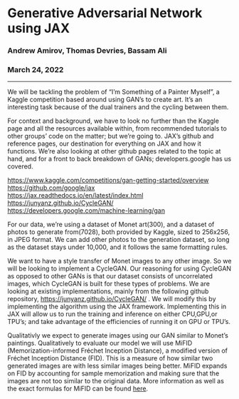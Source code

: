 # **Generative Adversarial Network using JAX**
### Andrew Amirov, Thomas Devries, Bassam Ali
### March 24, 2022

---
We will be tackling the problem of “I’m Something of a Painter Myself”, a Kaggle competition based around using GAN’s to create art. It’s an interesting task because of the dual trainers and the cycling between them.

For context and background, we have to look no further than the Kaggle page and all the resources available within, from recommended tutorials to other groups’ code on the matter; but we’re going to. JAX’s github and reference pages, our destination for everything on JAX and how it functions. We’re also looking at other github pages related to the topic at hand, and for a front to back breakdown of GANs; developers.google has us covered. 

https://www.kaggle.com/competitions/gan-getting-started/overview  
https://github.com/google/jax  
https://jax.readthedocs.io/en/latest/index.html  
https://junyanz.github.io/CycleGAN/  
https://developers.google.com/machine-learning/gan  

For our data, we’re using a dataset of Monet art(300), and a dataset of photos to generate from(7028), both provided by Kaggle, sized to 256x256, in JPEG format. We can add other photos to the generation dataset, so long as the dataset stays under 10,000, and it follows the same formatting rules. 

We want to have a style transfer of Monet images to any other image. So we will be looking to implement a CycleGAN. Our reasoning for using CycleGAN as opposed to other GANs is that our dataset consists of uncorrelated images, which CycleGAN is built for these types of problems. We are looking at existing implementations, mainly from the following github repository, https://junyanz.github.io/CycleGAN/ . We will modify this by implementing the algorithm using the JAX framework. Implementing this in JAX will allow us to run the training and inference on either CPU,GPU,or TPU’s; and take advantage of the efficiencies of running it on GPU or TPU’s.
 
Qualitativly we expect to generate images using our GAN similar to Monet’s paintings. Qualitatively to evaluate our model we will use MiFID (Memorization-informed Fréchet Inception Distance), a modified version of Fréchet Inception Distance (FID). This is a measure of how similar two generated images are with less similar images being better. MiFID expands on FID by accounting for sample memorization and making sure that the images are not too similar to the original data. More information as well as the exact formulas for MiFID can be found [here](https://www.kaggle.com/competitions/gan-getting-started/overview/evaluation).

